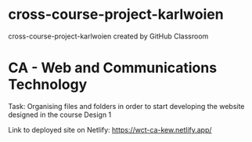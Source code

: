 # cross-course-project-karlwoien

cross-course-project-karlwoien created by GitHub Classroom

# CA - Web and Communications Technology

Task: Organising files and folders in order to start developing the website designed in the course Design 1

Link to deployed site on Netlify: https://wct-ca-kew.netlify.app/

